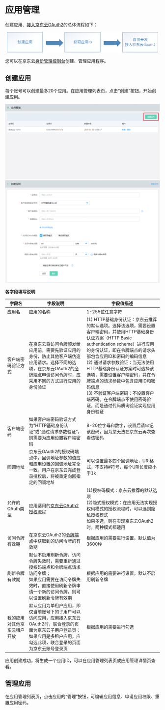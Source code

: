 # 应用管理

创建应用、[接入京东云OAuth2](../../../documentation/Identity-Authentication-Service/Application-Management/OAuth2.md)的总体流程如下：</br>

![](../../../image/Identity-Authentication-Service/Application-Management/app-flow2.png)

您可以在京东云[身份管理控制台](https://ias-console.jdcloud.com/ias/apps)创建、管理应用程序。</br>

## 创建应用

每个账号可以创建最多20个应用。在应用管理列表页，点击“创建”按钮，开始创建应用。</br>

![](../../../image/Identity-Authentication-Service/Application-Management/1-apps-list.png)
![](../../../image/Identity-Authentication-Service/Application-Management/2-create-app.png)

**各字段填写说明**

|字段名|字段说明|字段值描述|
|---|---|---|
|应用名|应用的名称|1-255位任意字符|
|客户端密码验证方式|在京东云将访问令牌颁发给应用前，需要先验证应用的身份，防止其他客户端伪造应用请求。选择不同的选项，在京东云OAuth2的[令牌端点](../../../documentation/Identity-Authentication-Service/Application-Management/OAuth2.md/#3)申请访问令牌时，应采用不同的方式进行应用的身份验证|(1) HTTP基础身份认证：京东云推荐的默认选项。选择该选项，需要设置客户端密码，并使用HTTP基础身份认证方案（HTTP Basic authentication scheme）进行应用的身份认证，即在令牌端点的请求头部包含应用ID和密码的编码信息</br>(2) 通过请求参数验证：当无法使用HTTP基础身份认证方案时可选择该选项，需要设置客户端密码，并在令牌端点的请求参数中包含应用ID和密码信息</br>(3) 不验证客户端密码：不设置客户端密码。在令牌端点不使用密码验证，而是通过代码质询验证实现应用身份验证|
|客户端密码|如果客户端密码验证方式为“HTTP基础身份认证”或“通过请求参数验证”，则需要为应用设置客户端密码|8-20位字母和数字，设置后请牢记该密码，因为您无法在京东云再次查看该密码|
|回调地址|京东云OAuth2的授权码端点中，回调地址参数的值应和应用设置的回调地址完全一致。用户在京东云完成登录授权后，将被重定向回指定的回调地址|可以设置最多四个回调地址，URI格式，不支持#符号，每个URI长度应小于1k|
|允许的OAuth类型|应用适用的[京东云OAuth2授权流程](../../../documentation/Identity-Authentication-Service/Application-Management/OAuth2.md/#0)|(1)授权码模式：京东云推荐的默认选项</br>(2)隐式授权模式：在应用无法实现授权码模式的授权流程时，可以选则隐私授权模式</br>如果多选，则在实现京东云OAuth2时，两种模式都适用|
|访问令牌有效期|在京东云OAuth2的[令牌端点](../../../documentation/Identity-Authentication-Service/Application-Management/OAuth2.md/#3)中获取到的访问令牌的有效期|根据应用的需要进行设置，默认值为3600秒|
|刷新令牌有效期|默认不启用刷新令牌，访问令牌失效时，需要重新通过授权码端点和令牌端点请求访问令牌；</br>如果应用需要在访问令牌失效时，直接使用刷新令牌申请一个新的访问令牌，则可以设置刷新令牌有效期|根据应用的需要进行设置，默认不启用刷新令牌|
|我的应用对其他京东云租户开放|默认应用为单租户应用，即仅当前账号下的子用户可以访问应用，应用接入京东云OAuth2时，联合登录的页面为京东云子用户登录页；</br>如果应用是多租户应用，应勾选此项，联合登录的页面为京东云账号登录页|根据应用的需要进行勾选|

应用创建成功，将生成一个应用ID，可以在应用管理列表页或应用管理详情页查看。</br>

## 管理应用

在应用管理列表页，点击应用的“管理”按钮，可编辑应用信息、申请应用权限、重置应用密码。</br>
